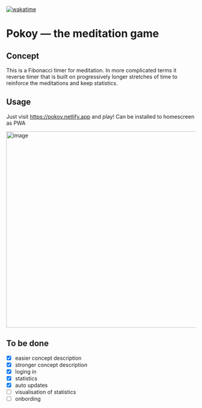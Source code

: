 [![wakatime](https://wakatime.com/badge/github/m0rtyn/pokoy.svg)](https://wakatime.com/badge/github/m0rtyn/pokoy)

# Pokoy — the meditation game

## Concept

This is a Fibonacci timer for meditation. In more complicated terms it reverse timer that is built on progressively longer stretches of time to reinforce the meditations and keep statistics.

## Usage

Just visit https://pokoy.netlify.app and play! Can be installed to homescreen as PWA

<img width="521" alt="image" src="https://user-images.githubusercontent.com/20739202/120170972-cd4c0800-c201-11eb-9e86-edfe913c7191.png">

## To be done

* [x] easier concept description
* [x] stronger concept description
* [x] loging in
* [x] statistics
* [x] auto updates
* [ ] visualisation of statistics
* [ ] onbording

